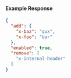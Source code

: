 <!-- Code generated for API Clients. DO NOT EDIT. -->

#### Example Response

```json
{
  "add": {
    "x-baz": "qux",
    "x-foo": "bar"
  },
  "enabled": true,
  "remove": [
    "x-internal-header"
  ]
}
```
